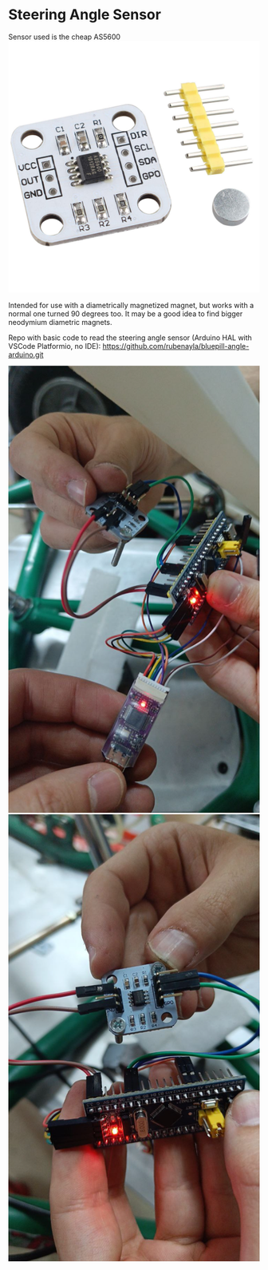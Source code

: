 # Steering Angle Sensor
Sensor used is the cheap AS5600
![](20250608181732.png)

Intended for use with a diametrically magnetized magnet, but works with a normal one turned 90 degrees too.
It may be a good idea to find bigger neodymium diametric magnets.

Repo with basic code to read the steering angle sensor (Arduino HAL with VSCode Platformio, no IDE): https://github.com/rubenayla/bluepill-angle-arduino.git

![](20250608181003.png)
![](20250608181018.png)

